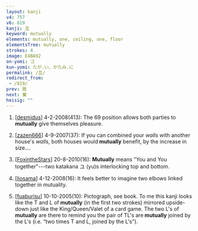```yaml
---
layout: kanji
v4: 757
v6: 819
kanji: 互
keyword: mutually
elements: mutually, one, ceiling, one, floor
elementsTree: mutually
strokes: 4
image: E4BA92
on-yomi: ゴ
kun-yomi: たが.い、かたみ.に
permalink: /互/
redirect_from:
 - /819/
prev: 致
next: 棄
heisig: ""
---
```


1) [<a href="http://kanji.koohii.com/profile/desmidus">desmidus</a>] 4-2-2008(413): The 69 position allows both parties to<strong> mutually</strong> give themselves pleasure.

2) [<a href="http://kanji.koohii.com/profile/zazen666">zazen666</a>] 4-9-2007(37): If you can combined your <em>walls</em> with another house&#039;s <em>walls</em>, both houses would<strong> mutually</strong> benefit, by the increase in size....

3) [<a href="http://kanji.koohii.com/profile/FoxintheStars">FoxintheStars</a>] 20-8-2010(16): <strong>Mutually</strong> means &quot;You and You together&quot;---two katakana ユ (yu)s interlocking top and bottom.

4) [<a href="http://kanji.koohii.com/profile/liosama">liosama</a>] 4-12-2008(16): It feels better to imagine two elbows linked together in mutuality.

5) [<a href="http://kanji.koohii.com/profile/fuaburisu">fuaburisu</a>] 10-10-2005(10): Pictograph, see book. To me this kanji looks like the T and L of<strong> mutually</strong> (in the first two strokes) mirrored upside-down just like the King/Queen/Valet of a card game. The two L&#039;s of<strong> mutually</strong> are there to remind you the pair of TL&#039;s are<strong> mutually</strong> joined by the L&#039;s (i.e. “two times T and L, joined by the L&#039;s”).

